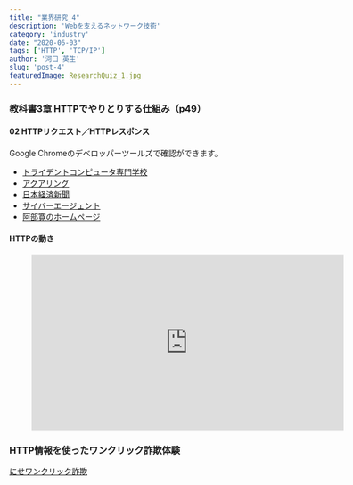 ```yaml
---
title: "業界研究_4"
description: 'Webを支えるネットワーク技術'
category: 'industry'
date: "2020-06-03"
tags: ['HTTP', 'TCP/IP']
author: '河口 英生'
slug: 'post-4'
featuredImage: ResearchQuiz_1.jpg
---
```

<div class="post-section">
<h3 class="title is-5" >教科書3章 HTTPでやりとりする仕組み（p49）</h3>
<h4 class="title is-6">02 HTTPリクエスト／HTTPレスポンス</h4>

Google Chromeのデベロッパーツールズで確認ができます。

- [トライデントコンピュータ専門学校](https://computer.trident.ac.jp/)
- [アクアリング](https://www.aquaring.co.jp/)
- [日本経済新聞](https://www.nikkei.com/)
- [サイバーエージェント](https://www.cyberagent.co.jp/)
- [阿部寛のホームページ](https://abehiroshi.la.coocan.jp/)  

<h4 class="title is-6">HTTPの動き</h4>
<figure class="is-fullwidth movie">
<iframe width="560" height="315" src="https://www.youtube.com/embed/gs2EAgeSQig" frameborder="0" allow="accelerometer; autoplay; encrypted-media; gyroscope; picture-in-picture" allowfullscreen></iframe>
</figure>
</div>

<div class="post-section">
<h3 class="title is-5">HTTP情報を使ったワンクリック詐欺体験</h3>

[にせワンクリック詐欺](https://nisesagi.com/cyvercrime/niseoneclick/)

</div>